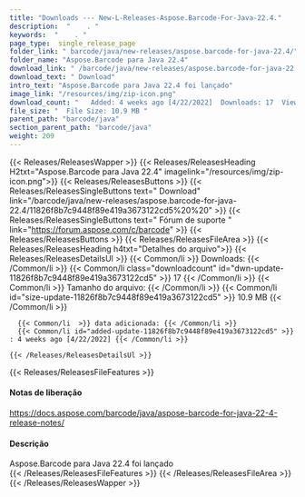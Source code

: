 ```yaml
---
title: "Downloads --- New-L-Releases-Aspose.Barcode-For-Java-22.4." 
description:  "    . " 
keywords:  "    . " 
page_type:  single_release_page
folder_link: " barcode/java/new-releases/aspose.barcode-for-java-22.4/"
folder_name: "Aspose.Barcode para Java 22.4"
download_link: " /barcode/java/new-releases/aspose.barcode-for-java-22.4/11826f8b7c9448f89e419a3673122cd5"
download_text: " Download"
intro_text: "Aspose.Barcode para Java 22.4 foi lançado"
image_link: "/resources/img/zip-icon.png"
download_count: "   Added: 4 weeks ago [4/22/2022]  Downloads: 17  Views: 27"
file_size: "  File Size: 10.9 MB "
parent_path: "barcode/java"
section_parent_path: "barcode/java"
weight: 209
---
```


{{< Releases/ReleasesWapper >}}
  {{< Releases/ReleasesHeading H2txt="Aspose.Barcode para Java 22.4" imagelink="/resources/img/zip-icon.png">}}
  {{< Releases/ReleasesButtons >}}
    {{< Releases/ReleasesSingleButtons text=" Download" link="/barcode/java/new-releases/aspose.barcode-for-java-22.4/11826f8b7c9448f89e419a3673122cd5%20%20" >}}
    {{< Releases/ReleasesSingleButtons text=" Fórum de suporte " link="https://forum.aspose.com/c/barcode" >}}
  {{< Releases/ReleasesButtons >}}
  {{< Releases/ReleasesFileArea >}}
    {{< Releases/ReleasesHeading h4txt="Detalhes do arquivo">}}
    {{< Releases/ReleasesDetailsUl >}}
            {{< Common/li  >}} Downloads: {{< /Common/li >}} 
      {{< Common/li class="downloadcount" id="dwn-update-11826f8b7c9448f89e419a3673122cd5" >}} 17 {{< /Common/li >}} 
      {{< Common/li  >}} Tamanho do arquivo: {{< /Common/li >}} 
      {{< Common/li id="size-update-11826f8b7c9448f89e419a3673122cd5" >}} 10.9 MB {{< /Common/li >}} 


      {{< Common/li  >}} data adicionada: {{< /Common/li >}} 
      {{< Common/li id="added-update-11826f8b7c9448f89e419a3673122cd5" >}} : 4 weeks ago [4/22/2022] {{< /Common/li >}} 

    {{< /Releases/ReleasesDetailsUl >}}

  {{< Releases/ReleasesFileFeatures >}}
      <h4>Notas de liberação</h4><div><a href="https://docs.aspose.com/barcode/java/aspose-barcode-for-java-22-4-release-notes/">https://docs.aspose.com/barcode/java/aspose-barcode-for-java-22-4-release-notes/</a></div><h4>Descrição</h4><div class="HTMLDescription">Aspose.Barcode para Java 22.4 foi lançado</div>
  {{< /Releases/ReleasesFileFeatures >}}
 {{< /Releases/ReleasesFileArea >}}
{{< /Releases/ReleasesWapper >}}


